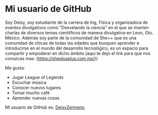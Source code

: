 # Mi usuario de GitHub

Soy Deisy, soy estudiante de la carrera de Ing, Física y organizadora de eventos divulgativos como "Desvelando la ciencia" en el que se imarten charlas de diversos temas cientiíficos de manera divulgativa en Leon, Gto. México. Además soy parte de la comunidad de She++ que es una comunidad de chicas de todas las edades que busquen aprender e introducirse en el mundo del desarrollo tecnológico, es un espacio para compartir y empoderar en dicho ámbito.(aqui te dejo el link para que nos conozcas mas: (https://sheplusplus.com.mx/))

Me gusta:

- Jugar League of Legends
- Escuchar música 
- Conocer nuevos lugares
- Tomar mucho café
- Aprender nuevas cosas

Mi usuario de GitHub es: [DeisyZermeno](https://github.com/DeisyZermeno)